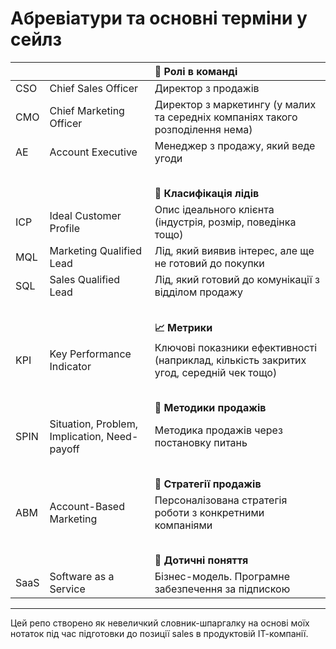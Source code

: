 # Абревіатури та основні терміни у сейлз   


|         |                            |    **🤖 Ролі в команді**                 |
|--------------|------------------------------------|:------------------------------------|
| CSO          | Chief Sales Officer          | Директор з продажів   |
| CMO          | Chief Marketing Officer      | Директор з маркетингу  (у малих та середніх компаніях такого розподілення нема)   |
| AE           | Account Executive            | Менеджер з продажу, який веде угоди   |
|  ㅤ  |   ㅤ  |   ㅤ   |
|         |                            |  **🧃 Класифікація лідів**                      |
| ICP         | Ideal Customer Profile      | Опис ідеального клієнта (індустрія, розмір, поведінка тощо) |
| MQL         | Marketing Qualified Lead    | Лід, який виявив інтерес, але ще не готовий до покупки |
| SQL         | Sales Qualified Lead        | Лід, який готовий до комунікації з відділом продажу |
|  ㅤ  |   ㅤ  |   ㅤ   |
|         |                            |  **📈 Метрики**                      |
| KPI         | Key Performance Indicator |  Ключові показники ефективності (наприклад, кількість закритих угод, середній чек тощо) |
|  ㅤ  |   ㅤ  |   ㅤ   |
|         |                            |  **🎯 Методики продажів**                      |
| SPIN         | Situation, Problem, Implication, Need-payoff | Методика продажів через постановку питань |
|  ㅤ  |   ㅤ  |   ㅤ   |
|             |                        | **🧭 Стратегії продажів**                        |
| ABM         | Account-Based Marketing | Персоналізована стратегія роботи з конкретними компаніями |
|  ㅤ  |   ㅤ  |   ㅤ   |
|             |                        | **🧩 Дотичні поняття**                        |
| SaaS         | Software as a Service | Бізнес-модель. Програмне забезпечення за підпискою |



     
---     
Цей репо створено як невеличкий словник-шпаргалку на основі моїх нотаток під час підготовки до позиції sales в продуктовій ІТ-компанії.
